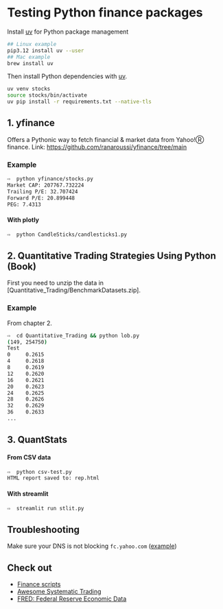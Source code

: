 # Testing Python finance packages

Install [uv](https://docs.astral.sh/uv/pip/environments/) for Python package management

```bash
## Linux example
pip3.12 install uv --user
## Mac example
brew install uv
```

Then install Python dependencies with [uv](https://docs.astral.sh/uv/pip/environments/).

```bash
uv venv stocks
source stocks/bin/activate
uv pip install -r requirements.txt --native-tls
```

## 1. yfinance

Offers a Pythonic way to fetch financial & market data from Yahoo!Ⓡ finance.
Link: https://github.com/ranaroussi/yfinance/tree/main

### Example

```bash
⇨  python yfinance/stocks.py 
Market CAP: 207767.732224
Trailing P/E: 32.707424
Forward P/E: 20.899448
PEG: 7.4313
```

#### With plotly

```bash
⇨  python CandleSticks/candlesticks1.py
```

## 2. Quantitative Trading Strategies Using Python (Book)

First you need to unzip the data in [Quantitative_Trading/BenchmarkDatasets.zip].

### Example

From chapter 2.

```bash
⇨  cd Quantitative_Trading && python lob.py
(149, 254750)
Test
0     0.2615
4     0.2618
8     0.2619
12    0.2620
16    0.2621
20    0.2623
24    0.2625
28    0.2626
32    0.2629
36    0.2633
...
```

## 3. QuantStats 

#### From CSV data

```bash
⇨  python csv-test.py
HTML report saved to: rep.html
```

#### With streamlit

```bash
⇨  streamlit run stlit.py
```

## Troubleshooting

Make sure your DNS is not blocking `fc.yahoo.com` ([example](https://github.com/StevenBlack/hosts/issues/2708))

## Check out

- [Finance scripts](https://github.com/shashankvemuri/Finance/tree/master)
- [Awesome Systematic Trading](https://github.com/wangzhe3224/awesome-systematic-trading)
- [FRED: Federal Reserve Economic Data](https://fred.stlouisfed.org/)
